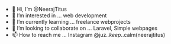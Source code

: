 - 👋 Hi, I’m @NeerajTitus
- 👀 I’m interested in ... web development
- 🌱 I’m currently learning ... freelance webprojects
- 💞️ I’m looking to collaborate on ... Laravel, Simple webpages
- 📫 How to reach me ... Instagram @juz._.keep._.calm(neerajtitus)

<!---
NeerajTitus/NeerajTitus is a ✨ special ✨ repository because its `README.md` (this file) appears on your GitHub profile.
You can click the Preview link to take a look at your changes.
--->
